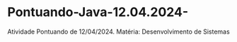 # Pontuando-Java-12.04.2024-
Atividade Pontuando de 12/04/2024. Matéria: Desenvolvimento de Sistemas
